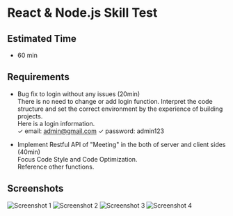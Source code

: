 # React & Node.js Skill Test

## Estimated Time

- 60 min

## Requirements

- Bug fix to login without any issues (20min) <br/>
  There is no need to change or add login function.
  Interpret the code structure and set the correct environment by the experience of building projects. <br/>
  Here is a login information. <br/>
  ✓ email: admin@gmail.com  ✓ password: admin123

- Implement Restful API of "Meeting" in the both of server and client sides (40min)<br/>
  Focus Code Style and Code Optimization. <br/>
  Reference other functions.

## Screenshots
![Screenshot 1](https://i.ibb.co/bjy286BG/Screenshot-2025-03-21-at-2-30-02-PM.png)
![Screenshot 2](https://i.ibb.co/zT4WLK2z/Screenshot-2025-03-21-at-2-30-12-PM.png)
![Screenshot 3](https://i.ibb.co/hpkqtb7/Screenshot-2025-03-21-at-2-30-28-PM.png)
![Screenshot 4](https://i.ibb.co/KzhwBcMX/Screenshot-2025-03-21-at-2-34-04-PM.png)


